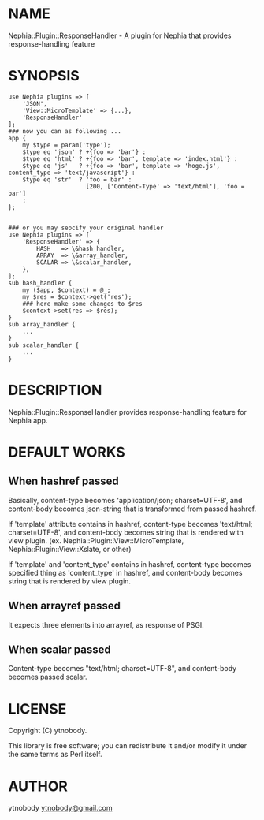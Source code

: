 # NAME

Nephia::Plugin::ResponseHandler - A plugin for Nephia that provides response-handling feature

# SYNOPSIS

    use Nephia plugins => [
        'JSON',
        'View::MicroTemplate' => {...},
        'ResponseHandler'
    ];
    ### now you can as following ...
    app {
        my $type = param('type');
        $type eq 'json' ? +{foo => 'bar'} :
        $type eq 'html' ? +{foo => 'bar', template => 'index.html'} :
        $type eq 'js'   ? +{foo => 'bar', template => 'hoge.js', content_type => 'text/javascript'} :
        $type eq 'str'  ? 'foo = bar' :
                          [200, ['Content-Type' => 'text/html'], 'foo = bar'] 
        ;
    };
    

    ### or you may sepcify your original handler
    use Nephia plugins => [
        'ResponseHandler' => {
            HASH   => \&hash_handler,
            ARRAY  => \&array_handler,
            SCALAR => \&scalar_handler,
        },
    ];
    sub hash_handler {
        my ($app, $context) = @_;
        my $res = $context->get('res');
        ### here make some changes to $res
        $context->set(res => $res);
    }
    sub array_handler {
        ...
    }
    sub scalar_handler {
        ...
    }



# DESCRIPTION

Nephia::Plugin::ResponseHandler provides response-handling feature for Nephia app.

# DEFAULT WORKS

## When hashref passed

Basically, content-type becomes 'application/json; charset=UTF-8', and content-body becomes json-string that is transformed from passed hashref.

If 'template' attribute contains in hashref, content-type becomes 'text/html; charset=UTF-8', and content-body becomes string that is rendered with view plugin. (ex. Nephia::Plugin::View::MicroTemplate, Nephia::Plugin::View::Xslate, or other)

If 'template' and 'content\_type' contains in hashref, content-type becomes specified thing as 'content\_type' in hashref, and content-body becomes string that is rendered by view plugin.

## When arrayref passed

It expects three elements into arrayref, as response of PSGI.

## When scalar passed

Content-type becomes "text/html; charset=UTF-8", and content-body becomes passed scalar.

# LICENSE

Copyright (C) ytnobody.

This library is free software; you can redistribute it and/or modify
it under the same terms as Perl itself.

# AUTHOR

ytnobody <ytnobody@gmail.com>
